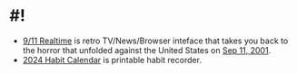 # #!

- [9/11 Realtime](https://911realtime.org) is retro TV/News/Browser inteface that takes you back to the horror that unfolded against the United States on [Sep 11, 2001](https://en.wikipedia.org/wiki/September_11_attacks).
- [2024 Habit Calendar](https://habitcalendar.co) is printable habit recorder.